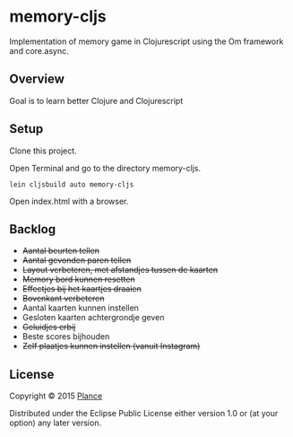 

# memory-cljs

Implementation of memory game in Clojurescript using the Om framework and core.async.

## Overview

Goal is to learn better Clojure and Clojurescript

## Setup

Clone this project.

Open Terminal and go to the directory memory-cljs.

```
lein cljsbuild auto memory-cljs
```

Open index.html with a browser.

## Backlog

* ~~Aantal beurten tellen~~
* ~~Aantal gevonden paren tellen~~
* ~~Layout verbeteren, met afstandjes tussen de kaarten~~
* ~~Memory bord kunnen resetten~~
* ~~Effectjes bij het kaartjes draaien~~
* ~~Bovenkant verbeteren~~
* Aantal kaarten kunnen instellen
* Gesloten kaarten achtergrondje geven
* ~~Geluidjes erbij~~
* Beste scores bijhouden
* ~~Zelf plaatjes kunnen instellen (vanuit Instagram)~~

## License

Copyright © 2015 [Plance](http://www.plance.nl)

Distributed under the Eclipse Public License either version 1.0 or (at your option) any later version.
